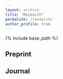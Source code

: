 ```yaml
---
layout: archive
title: "Research"
permalink: /research/
author_profile: true
---
```


{% include base_path %}


Preprint
------

Journal
------